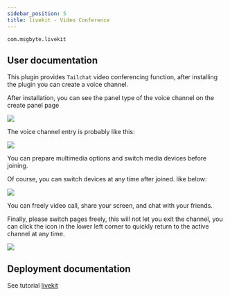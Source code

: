 ```yaml
---
sidebar_position: 5
title: livekit - Video Conference
---
```


`com.msgbyte.livekit`

## User documentation

This plugin provides `Tailchat` video conferencing function, after installing the plugin you can create a voice channel.

After installation, you can see the panel type of the voice channel on the create panel page

![](/img/advanced-usage/plugins/livekit/1.png)

The voice channel entry is probably like this:

![](/img/advanced-usage/plugins/livekit/2.png)

You can prepare multimedia options and switch media devices before joining.

Of course, you can switch devices at any time after joined. like below:

![](/img/advanced-usage/plugins/livekit/3.png)

You can freely video call, share your screen, and chat with your friends.


Finally, please switch pages freely, this will not let you exit the channel, you can click the icon in the lower left corner to quickly return to the active channel at any time.

![](/img/advanced-usage/plugins/livekit/4.png)

## Deployment documentation

See tutorial [livekit](../../meeting/livekit.md)

